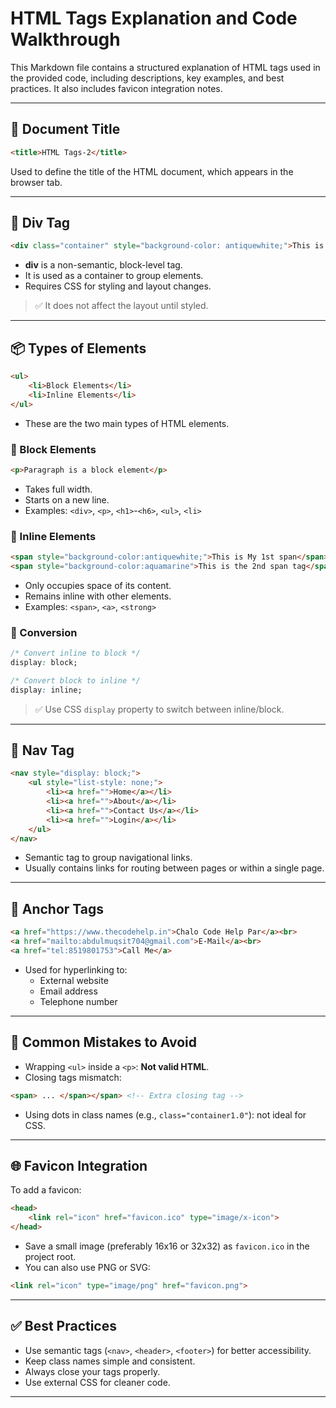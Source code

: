 # HTML Tags Explanation and Code Walkthrough

This Markdown file contains a structured explanation of HTML tags used in the provided code, including descriptions, key examples, and best practices. It also includes favicon integration notes.

---

## 🔖 **Document Title**

```html
<title>HTML Tags-2</title>
```

Used to define the title of the HTML document, which appears in the browser tab.

---

## 🧱 **Div Tag**

```html
<div class="container" style="background-color: antiquewhite;">This is one of the div</div>
```

- **div** is a non-semantic, block-level tag.
- It is used as a container to group elements.
- Requires CSS for styling and layout changes.

> ✅ It does not affect the layout until styled.

---

## 📦 **Types of Elements**

```html
<ul>
    <li>Block Elements</li>
    <li>Inline Elements</li>
</ul>
```

- These are the two main types of HTML elements.

### 🔳 Block Elements

```html
<p>Paragraph is a block element</p>
```

- Takes full width.
- Starts on a new line.
- Examples: `<div>`, `<p>`, `<h1>`-`<h6>`, `<ul>`, `<li>`

### 🧬 Inline Elements

```html
<span style="background-color:antiquewhite;">This is My 1st span</span>
<span style="background-color:aquamarine">This is the 2nd span tag</span>
```

- Only occupies space of its content.
- Remains inline with other elements.
- Examples: `<span>`, `<a>`, `<strong>`

### 🔄 Conversion

```css
/* Convert inline to block */
display: block;

/* Convert block to inline */
display: inline;
```

> ✅ Use CSS `display` property to switch between inline/block.

---

## 🧭 **Nav Tag**

```html
<nav style="display: block;">
    <ul style="list-style: none;">
        <li><a href="">Home</a></li>
        <li><a href="">About</a></li>
        <li><a href="">Contact Us</a></li>
        <li><a href="">Login</a></li>
    </ul>
</nav>
```

- Semantic tag to group navigational links.
- Usually contains links for routing between pages or within a single page.

---

## 🔗 **Anchor Tags**

```html
<a href="https://www.thecodehelp.in">Chalo Code Help Par</a><br>
<a href="mailto:abdulmuqsit704@gmail.com">E-Mail</a><br>
<a href="tel:8519801753">Call Me</a>
```

- Used for hyperlinking to:
  - External website
  - Email address
  - Telephone number

---

## 🌟 **Common Mistakes to Avoid**

- Wrapping `<ul>` inside a `<p>`: **Not valid HTML**.
- Closing tags mismatch:

```html
<span> ... </span></span> <!-- Extra closing tag -->
```

- Using dots in class names (e.g., `class="container1.0"`): not ideal for CSS.

---

## 🌐 **Favicon Integration**

To add a favicon:

```html
<head>
    <link rel="icon" href="favicon.ico" type="image/x-icon">
</head>
```

- Save a small image (preferably 16x16 or 32x32) as `favicon.ico` in the project root.
- You can also use PNG or SVG:

```html
<link rel="icon" type="image/png" href="favicon.png">
```

---

## ✅ Best Practices

- Use semantic tags (`<nav>`, `<header>`, `<footer>`) for better accessibility.
- Keep class names simple and consistent.
- Always close your tags properly.
- Use external CSS for cleaner code.

---



